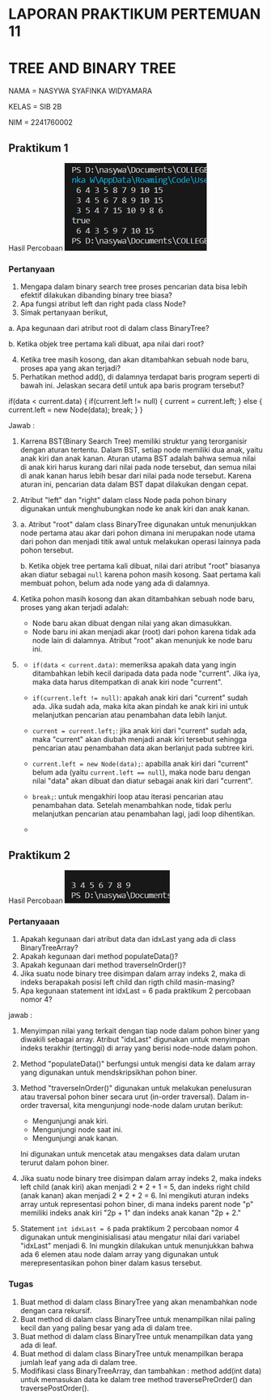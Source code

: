 # LAPORAN PRAKTIKUM PERTEMUAN 11
# TREE AND BINARY TREE
NAMA = NASYWA SYAFINKA WIDYAMARA

KELAS = SIB 2B

NIM = 2241760002

## Praktikum 1
Hasil Percobaan
<img src=prak1.png>

### Pertanyaan
1. Mengapa dalam binary search tree proses pencarian data bisa lebih efektif dilakukan dibanding binary tree biasa?
2. Apa fungsi atribut left dan right pada class Node?
3. Simak pertanyaan berikut,
   
a. Apa kegunaan dari atribut root di dalam class BinaryTree?

b. Ketika objek tree pertama kali dibuat, apa nilai dari root?

4. Ketika tree masih kosong, dan akan ditambahkan sebuah node baru, proses apa yang akan terjadi?
5. Perhatikan method add(), di dalamnya terdapat baris program seperti di bawah ini. Jelaskan secara detil untuk apa baris program tersebut?

if(data < current.data) {
    if(current.left != null) {
        current = current.left;
    } else {
        current.left = new Node(data);
        break;
    }
}

Jawab :
1. Karrena BST(Binary Search Tree) memiliki struktur yang terorganisir dengan aturan tertentu. Dalam BST, setiap node memiliki dua anak, yaitu anak kiri dan anak kanan. Aturan utama BST adalah bahwa semua nilai di anak kiri harus kurang dari nilai pada node tersebut, dan semua nilai di anak kanan harus lebih besar dari nilai pada node tersebut. Karena aturan ini, pencarian data dalam BST dapat dilakukan dengan cepat.

2. Atribut "left" dan "right" dalam class Node pada pohon binary digunakan untuk menghubungkan node ke anak kiri dan anak kanan.

3. a. Atribut "root" dalam class BinaryTree digunakan untuk menunjukkan node pertama atau akar dari pohon dimana ini merupakan node utama dari pohon dan menjadi titik awal untuk melakukan operasi lainnya pada pohon tersebut.

   b. Ketika objek tree pertama kali dibuat, nilai dari atribut "root" biasanya akan diatur sebagai `null` karena pohon masih kosong. Saat pertama kali membuat pohon, belum ada node yang ada di dalamnya.

4. Ketika pohon masih kosong dan akan ditambahkan sebuah node baru, proses yang akan terjadi adalah:

   - Node baru akan dibuat dengan nilai yang akan dimasukkan.
   - Node baru ini akan menjadi akar (root) dari pohon karena tidak ada node lain di dalamnya. Atribut "root" akan menunjuk ke node baru ini.

5. 
   - `if(data < current.data)`: memeriksa apakah data yang ingin ditambahkan lebih kecil daripada data pada node "current". Jika iya, maka data harus ditempatkan di anak kiri node "current".

   - `if(current.left != null)`: apakah anak kiri dari "current" sudah ada. Jika sudah ada, maka kita akan pindah ke anak kiri ini untuk melanjutkan pencarian atau penambahan data lebih lanjut.

   - `current = current.left;`: jika anak kiri dari "current" sudah ada, maka "current" akan diubah menjadi anak kiri tersebut sehingga pencarian atau penambahan data akan berlanjut pada subtree kiri.

   - `current.left = new Node(data);`: apabilla anak kiri dari "current" belum ada (yaitu `current.left == null`), maka node baru dengan nilai "data" akan dibuat dan diatur sebagai anak kiri dari "current".

   - `break;`: untuk mengakhiri loop atau iterasi pencarian atau penambahan data. Setelah menambahkan node, tidak perlu melanjutkan pencarian atau penambahan lagi, jadi loop dihentikan.
   - 
## Praktikum 2
Hasil Percobaan
<img src=prak2.png>

### Pertanyaaan
1. Apakah kegunaan dari atribut data dan idxLast yang ada di class BinaryTreeArray?
2. Apakah kegunaan dari method populateData()?
3. Apakah kegunaan dari method traverseInOrder()?
4. Jika suatu node binary tree disimpan dalam array indeks 2, maka di indeks berapakah posisi left child dan rigth child masin-masing?
5. Apa kegunaan statement int idxLast = 6 pada praktikum 2 percobaan nomor 4?

jawab :
1. Menyimpan nilai yang terkait dengan tiap node dalam pohon biner yang diwakili sebagai array. Atribut "idxLast" digunakan untuk menyimpan indeks terakhir (tertinggi) di array yang berisi node-node dalam pohon. 
   
2. Method "populateData()" berfungsi untuk mengisi data ke dalam array yang digunakan untuk mendskripsikhan pohon biner. 

3. Method "traverseInOrder()" digunakan untuk melakukan penelusuran atau traversal pohon biner secara urut (in-order traversal). Dalam in-order traversal, kita mengunjungi node-node dalam urutan berikut:

   - Mengunjungi anak kiri.
   - Mengunjungi node saat ini.
   - Mengunjungi anak kanan.

   Ini digunakan untuk mencetak atau mengakses data dalam urutan terurut dalam pohon biner.

4. Jika suatu node binary tree disimpan dalam array indeks 2, maka indeks left child (anak kiri) akan menjadi 2 * 2 + 1 = 5, dan indeks right child (anak kanan) akan menjadi 2 * 2 + 2 = 6. Ini mengikuti aturan indeks array untuk representasi pohon biner, di mana indeks parent node "p" memiliki indeks anak kiri "2p + 1" dan indeks anak kanan "2p + 2."

5. Statement `int idxLast = 6` pada praktikum 2 percobaan nomor 4 digunakan untuk menginisialisasi atau mengatur nilai dari variabel "idxLast" menjadi 6. Ini mungkin dilakukan untuk menunjukkan bahwa ada 6 elemen atau node dalam array yang digunakan untuk merepresentasikan pohon biner dalam kasus tersebut. 


### Tugas 
1. Buat method di dalam class BinaryTree yang akan menambahkan node dengan cara rekursif.
2. Buat method di dalam class BinaryTree untuk menampilkan nilai paling kecil dan yang paling besar yang ada di dalam tree.
3. Buat method di dalam class BinaryTree untuk menampilkan data yang ada di leaf.
4. Buat method di dalam class BinaryTree untuk menampilkan berapa jumlah leaf yang ada di dalam tree.
5. Modifikasi class BinaryTreeArray, dan tambahkan : 
method add(int data) untuk memasukan data ke dalam tree 
method traversePreOrder() dan traversePostOrder().